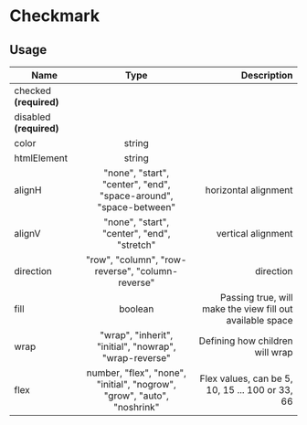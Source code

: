 <!-- 
This is an auto-generated markdown. 
You can change it in "src/Checkmark/Checkmark.tsx" and run build:docs to update this file.
-->
# Checkmark

## Usage
| Name        | Type           | Description  |
| ----------- |:--------------:| ------------:|
|checked **(required)**||
|disabled **(required)**||
|color|string|
|htmlElement|string|
|alignH|"none", "start", "center", "end", "space-around", "space-between"|horizontal alignment
|alignV|"none", "start", "center", "end", "stretch"|vertical alignment
|direction|"row", "column", "row-reverse", "column-reverse"|direction
|fill|boolean|Passing true, will make the view fill out available space
|wrap|"wrap", "inherit", "initial", "nowrap", "wrap-reverse"|Defining how children will wrap
|flex|number, "flex", "none", "initial", "nogrow", "grow", "auto", "noshrink"|Flex values, can be 5, 10, 15 ... 100 or 33, 66
